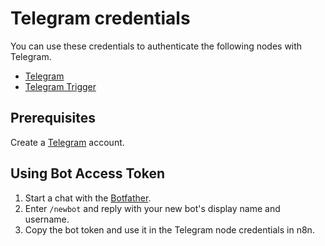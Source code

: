 # Telegram credentials

You can use these credentials to authenticate the following nodes with Telegram.

- [Telegram](/integrations/builtin/app-nodes/n8n-nodes-base.telegram/)
- [Telegram Trigger](/integrations/builtin/trigger-nodes/n8n-nodes-base.telegramtrigger/)

## Prerequisites

Create a [Telegram](https://telegram.org/) account.

## Using Bot Access Token

1. Start a chat with the [Botfather](https://telegram.me/BotFather).
2. Enter `/newbot` and reply with your new bot's display name and username.
3. Copy the bot token and use it in the Telegram node credentials in n8n.
